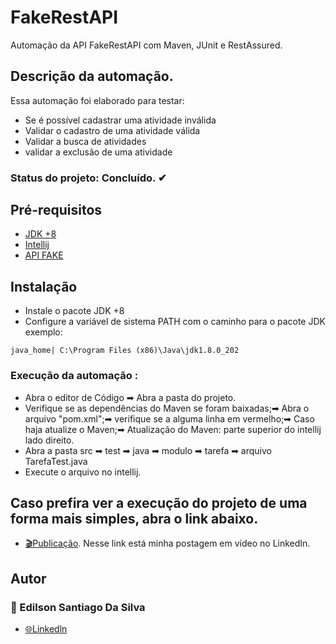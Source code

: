 # FakeRestAPI
Automação da API FakeRestAPI com Maven, JUnit e RestAssured.

## Descrição da automação.
Essa automação foi elaborado para testar:
- Se é possível cadastrar uma atividade inválida
- Validar o cadastro de uma atividade válida
- Validar a busca de atividades
- validar a exclusão de uma atividade

### Status do projeto: Concluído. ✔

## Pré-requisitos
 -  [JDK +8](https://www.oracle.com/java/technologies/javase-downloads.html)
  - [Intellij](https://www.jetbrains.com/pt-br/idea/download/#section=windows)
  - [API FAKE](https://fakerestapi.azurewebsites.net/index.html)

## Instalação
- Instale o pacote JDK +8 
- Configure a variável de sistema PATH com o caminho para o pacote JDK exemplo: 
```
java_home| C:\Program Files (x86)\Java\jdk1.8.0_202
```

### Execução da automação :
- Abra o editor de Código ➡ Abra a pasta do projeto.
- Verifique se as dependências do Maven se foram baixadas;➡
  Abra o arquivo "pom.xml";➡
  verifique se a alguma linha em vermelho;➡
  Caso haja atualize o Maven;➡
  Atualização do Maven: parte superior do intellij lado direito.
- Abra a pasta src  ➡ test ➡ java ➡  modulo ➡ tarefa ➡ arquivo TarefaTest.java
- Execute o arquivo no intellij.

## Caso prefira ver a execução do projeto de uma forma mais simples, abra o link abaixo.

- [🎬Publicação](https://www.linkedin.com/feed/update/urn:li:activity:6970154094518779904/).  Nesse link está minha postagem em vídeo no LinkedIn.

## Autor

### 🧐 Edilson Santiago Da Silva
- [🌐Linkedln](https://www.linkedin.com/in/edilson-santiago-da-silva-634588219/)
